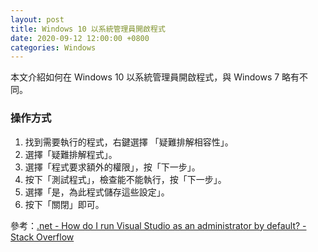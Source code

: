 ```yaml
---
layout: post
title: Windows 10 以系統管理員開啟程式
date: 2020-09-12 12:00:00 +0800
categories: Windows
--- 
```


本文介紹如何在 Windows 10 以系統管理員開啟程式，與 Windows 7 略有不同。

### 操作方式

1. 找到需要執行的程式，右鍵選擇 「疑難排解相容性」。
2. 選擇「疑難排解程式」。
3. 選擇「程式要求額外的權限」，按「下一步」。
4. 按下「測試程式」，檢查能不能執行，按「下一步」。
5. 選擇「是，為此程式儲存這些設定」。
6. 按下「關閉」即可。

參考：[.net - How do I run Visual Studio as an administrator by default? - Stack Overflow](https://stackoverflow.com/questions/9654833/how-do-i-run-visual-studio-as-an-administrator-by-default)